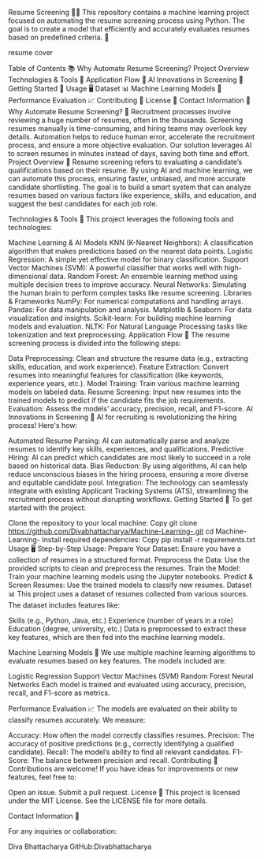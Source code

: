 Resume Screening 🤖📄 This repository contains a machine learning project focused on automating the resume screening process using Python. The goal is to create a model that efficiently and accurately evaluates resumes based on predefined criteria. 🚀

resume cover

Table of Contents 📚 Why Automate Resume Screening? Project Overview Technologies & Tools 🔧 Application Flow 🔄 AI Innovations in Screening 🧠 Getting Started 🚀 Usage 🖥️ Dataset 📊 Machine Learning Models 🧬 Performance Evaluation 📈 Contributing 🤝 License 📝 Contact Information 📧 Why Automate Resume Screening? 💼 Recruitment processes involve reviewing a huge number of resumes, often in the thousands. Screening resumes manually is time-consuming, and hiring teams may overlook key details. Automation helps to reduce human error, accelerate the recruitment process, and ensure a more objective evaluation. Our solution leverages AI to screen resumes in minutes instead of days, saving both time and effort. Project Overview 🧐 Resume screening refers to evaluating a candidate’s qualifications based on their resume. By using AI and machine learning, we can automate this process, ensuring faster, unbiased, and more accurate candidate shortlisting.
The goal is to build a smart system that can analyze resumes based on various factors like experience, skills, and education, and suggest the best candidates for each job role.

Technologies & Tools 🔧 This project leverages the following tools and technologies:

Machine Learning & AI Models KNN (K-Nearest Neighbors): A classification algorithm that makes predictions based on the nearest data points. Logistic Regression: A simple yet effective model for binary classification. Support Vector Machines (SVM): A powerful classifier that works well with high-dimensional data. Random Forest: An ensemble learning method using multiple decision trees to improve accuracy. Neural Networks: Simulating the human brain to perform complex tasks like resume screening. Libraries & Frameworks NumPy: For numerical computations and handling arrays. Pandas: For data manipulation and analysis. Matplotlib & Seaborn: For data visualization and insights. Scikit-learn: For building machine learning models and evaluation. NLTK: For Natural Language Processing tasks like tokenization and text preprocessing. Application Flow 🔄 The resume screening process is divided into the following steps:

Data Preprocessing: Clean and structure the resume data (e.g., extracting skills, education, and work experience). Feature Extraction: Convert resumes into meaningful features for classification (like keywords, experience years, etc.). Model Training: Train various machine learning models on labeled data. Resume Screening: Input new resumes into the trained models to predict if the candidate fits the job requirements. Evaluation: Assess the models’ accuracy, precision, recall, and F1-score. AI Innovations in Screening 🧠 AI for recruiting is revolutionizing the hiring process! Here's how:

Automated Resume Parsing: AI can automatically parse and analyze resumes to identify key skills, experiences, and qualifications. Predictive Hiring: AI can predict which candidates are most likely to succeed in a role based on historical data. Bias Reduction: By using algorithms, AI can help reduce unconscious biases in the hiring process, ensuring a more diverse and equitable candidate pool. Integration: The technology can seamlessly integrate with existing Applicant Tracking Systems (ATS), streamlining the recruitment process without disrupting workflows. Getting Started 🚀 To get started with the project:

Clone the repository to your local machine: Copy git clone https://github.com/Divabhattacharya/Machine-Learning-.git cd Machine-Learning- Install required dependencies: Copy pip install -r requirements.txt Usage 🖥️ Step-by-Step Usage: Prepare Your Dataset: Ensure you have a collection of resumes in a structured format. Preprocess the Data: Use the provided scripts to clean and preprocess the resumes. Train the Model: Train your machine learning models using the Jupyter notebooks. Predict & Screen Resumes: Use the trained models to classify new resumes. Dataset 📊 This project uses a dataset of resumes collected from various sources. The dataset includes features like:

Skills (e.g., Python, Java, etc.) Experience (number of years in a role) Education (degree, university, etc.) Data is preprocessed to extract these key features, which are then fed into the machine learning models.

Machine Learning Models 🧬 We use multiple machine learning algorithms to evaluate resumes based on key features. The models included are:

Logistic Regression Support Vector Machines (SVM) Random Forest Neural Networks Each model is trained and evaluated using accuracy, precision, recall, and F1-score as metrics.

Performance Evaluation 📈 The models are evaluated on their ability to classify resumes accurately. We measure:

Accuracy: How often the model correctly classifies resumes. Precision: The accuracy of positive predictions (e.g., correctly identifying a qualified candidate). Recall: The model’s ability to find all relevant candidates. F1-Score: The balance between precision and recall. Contributing 🤝 Contributions are welcome! If you have ideas for improvements or new features, feel free to:

Open an issue. Submit a pull request. License 📝 This project is licensed under the MIT License. See the LICENSE file for more details.

Contact Information 📧

For any inquiries or collaboration:

Diva Bhattacharya GitHub:Divabhattacharya
